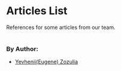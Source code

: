 # Articles List
References for some articles from our team.<br><br>

### By Author:
- [Yevhenii(Eugene) Zozulia](https://github.com/Sezorus/Articles_List/blob/master/EugeneZozulia.md)
